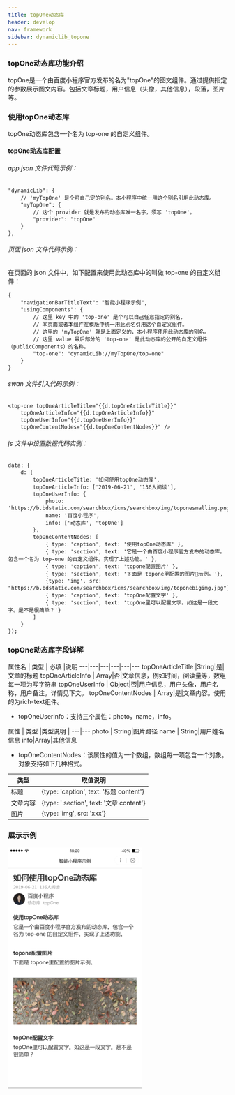 ```yaml
---
title: topOne动态库
header: develop
nav: framework
sidebar: dynamiclib_topone
---
```


### topOne动态库功能介绍
topOne是一个由百度小程序官方发布的名为"topOne"的图文组件。通过提供指定的参数展示图文内容。包括文章标题，用户信息（头像，其他信息），段落，图片等。

### 使用topOne动态库
topOne动态库包含一个名为 top-one 的自定义组件。

#### topOne动态库配置
###### app.json 文件代码示例：

```
"dynamicLib": {
    // 'myTopOne' 是个可自己定的别名。本小程序中统一用这个别名引用此动态库。
    "myTopOne": {
        // 这个 provider 就是发布的动态库唯一名字，须写 'topOne'。
        "provider": "topOne"
    }
},
```
###### 页面 json 文件代码示例：
在页面的 json 文件中，如下配置来使用此动态库中的叫做 top-one 的自定义组件：

```
{
    "navigationBarTitleText": "智能小程序示例",
    "usingComponents": {
        // 这里 key 中的 'top-one' 是个可以自己任意指定的别名，
        // 本页面或者本组件在模版中统一用此别名引用这个自定义组件。
        // 这里的 'myTopOne' 就是上面定义的，本小程序使用此动态库的别名。
        // 这里 value 最后部分的 'top-one' 是此动态库的公开的自定义组件（publicComponents）的名称。
        "top-one": "dynamicLib://myTopOne/top-one"
    }
}
```
###### swan 文件引入代码示例：

```
<top-one topOneArticleTitle="{{d.topOneArticleTitle}}"
    topOneArticleInfo="{{d.topOneArticleInfo}}"
    topOneUserInfo="{{d.topOneUserInfo}}"
    topOneContentNodes="{{d.topOneContentNodes}}" />
```
###### js 文件中设置数据代码实例：

```
data: {
    d: {
        topOneArticleTitle: '如何使用topOne动态库',
        topOneArticleInfo: ['2019-06-21', '136人阅读'],
        topOneUserInfo: {
            photo: 'https://b.bdstatic.com/searchbox/icms/searchbox/img/toponesmallimg.png',
            name: '百度小程序',
            info: ['动态库', 'topOne']
        },
        topOneContentNodes: [
            { type: 'caption', text: '使用topOne动态库' },
            { type: 'section', text: '它是一个由百度小程序官方发布的动态库。包含一个名为 top-one 的自定义组件。实现了上述功能。' },
            { type: 'caption', text: 'topone配置图片' },
            { type: 'section', text: '下面是 topone里配置的图片示例。'},
            {type: 'img', src: "https://b.bdstatic.com/searchbox/icms/searchbox/img/toponebigimg.jpg"},
            { type: 'caption', text: 'topOne配置文字' },
            { type: 'section', text: 'topOne里可以配置文字。如这是一段文字。是不是很简单？'}
        ]
    }
});
```
### topOne动态库字段详解
属性名 |   类型 | 必填 |说明
---|---|---|---|---|---
topOneArticleTitle |String|是|文章的标题
topOneArticleInfo | Array|否|文章信息，例如时间，阅读量等，数组每一项为写字符串
topOneUserInfo | Object|否|用户信息，用户头像，用户名称，用户备注。详情见下文。
topOneContentNodes | Array|是|文章内容。使用的为rich-text组件。

- topOneUserInfo：支持三个属性：photo，name，info。  

属性 |  类型 |类型说明 | 
---|---
photo | String|图片路径
name | String|用户姓名信息
info|Array|其他信息

- topOneContentNodes：该属性的值为一个数组，数组每一项包含一个对象。对象支持如下几种格式。

类型 | 取值说明 |
---|---
标题 | {type: 'caption', text: '标题 content'}
文章内容 | {type: ' section', text: '文章 content'}
图片 | {type: 'img', src: 'xxx'}

### 展示示例

![图片](../../../img/framwork/dynamiclib-topone.png)